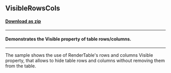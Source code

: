 ## VisibleRowsCols
#### [Download as zip](https://grapecity.github.io/DownGit/#/home?url=https://github.com/GrapeCity/ComponentOne-WinForms-Samples/tree/master/Next\PrintDocument\CS\VisibleRowsCols)
____
#### Demonstrates the Visible property of table rows/columns.
____
The sample shows the use of RenderTable's rows and columns Visible property, that allows to hide table rows and columns  without removing them from the table.
